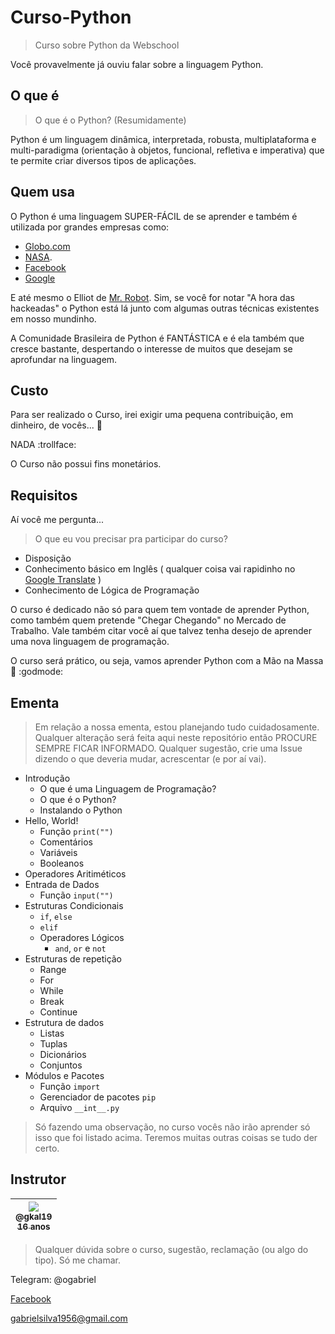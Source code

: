 # Curso-Python

> Curso sobre Python da Webschool

Você provavelmente já ouviu falar sobre a linguagem Python.

## O que é

> O que é o Python? (Resumidamente)

Python é um linguagem dinâmica, interpretada, robusta, multiplataforma e multi-paradigma (orientação à objetos, funcional, refletiva e imperativa) que te permite criar diversos tipos de aplicações.

## Quem usa
O Python é uma linguagem SUPER-FÁCIL de se aprender e também é utilizada por grandes empresas como:
- [Globo.com](http://www.globo.com/)
- [NASA](http://www.nasa.gov/). 
- [Facebook](http://www.facebook.com)
- [Google](http://www.google.com)

E até mesmo o Elliot de [Mr. Robot](http://www.imdb.com/title/tt4158110/). Sim, se você for notar "A hora das hackeadas" o Python está lá junto com algumas outras técnicas existentes em nosso mundinho.

A Comunidade Brasileira de Python é FANTÁSTICA e é ela também que cresce bastante, despertando o interesse de muitos que desejam se aprofundar na linguagem.

## Custo

Para ser realizado o Curso, irei exigir uma pequena contribuição, em dinheiro, de vocês... :eyes:

NADA :trollface:

O Curso não possui fins monetários.

## Requisitos

Aí você me pergunta...

> O que eu vou precisar pra participar do curso?

- Disposição
- Conhecimento básico em Inglês ( qualquer coisa vai rapidinho no [Google Translate](translate.google.com) )
- Conhecimento de Lógica de Programação

O curso é dedicado não só para quem tem vontade de aprender Python, como também quem pretende "Chegar Chegando" no Mercado de Trabalho. Vale também citar você aí que talvez tenha desejo de aprender uma nova linguagem de programação.

O curso será prático, ou seja, vamos aprender Python com a Mão na Massa :metal: :godmode:  

## Ementa

> Em relação a nossa ementa, estou planejando tudo cuidadosamente.
Qualquer alteração será feita aqui neste repositório então PROCURE SEMPRE FICAR INFORMADO.
Qualquer sugestão, crie uma Issue dizendo o que deveria mudar, acrescentar (e por aí vai).

- Introdução
	- O que é uma Linguagem de Programação?
	- O que é o Python?
	- Instalando o Python
- Hello, World!
	- Função `print("")`
	- Comentários
	- Variáveis
	- Booleanos
- Operadores Aritiméticos
- Entrada de Dados
	- Função `input("")`
- Estruturas Condicionais
	- `if`, `else`
	- `elif`
	- Operadores Lógicos
		- `and`, `or` e `not`
- Estruturas de repetição
	- Range
	- For
	- While
	- Break
	- Continue
- Estrutura de dados
	- Listas
	- Tuplas
	- Dicionários
	- Conjuntos
- Módulos e Pacotes
	- Função `import`
	- Gerenciador de pacotes `pip`
	- Arquivo `__int__.py`

> Só fazendo uma observação, no curso vocês não irão aprender só isso que foi listado acima. Teremos muitas outras coisas se tudo der certo.

## Instrutor

| [<img src="https://avatars0.githubusercontent.com/u/11067705?v=3&s=115"><br><sub>@gkal19</sub><br><sub>16 anos</sub>](https://github.com/gkal19) |
| :---: |

> Qualquer dúvida sobre o curso, sugestão, reclamação (ou algo do tipo). Só me chamar.

Telegram: @ogabriel

[Facebook](https://www.facebook.com/gkal19)

[gabrielsilva1956@gmail.com](mailto:gabrielsilva1956@gmail.com)